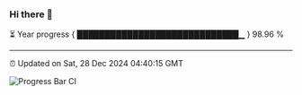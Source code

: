 ### Hi there 👋

⏳ Year progress { █████████████████████████████▁ } 98.96 %

---

⏰ Updated on Sat, 28 Dec 2024 04:40:15 GMT

![Progress Bar CI](https://github.com/IshwaranRudhara/GIT-ACTION/workflows/Progress%20Bar%20CI/badge.svg)
